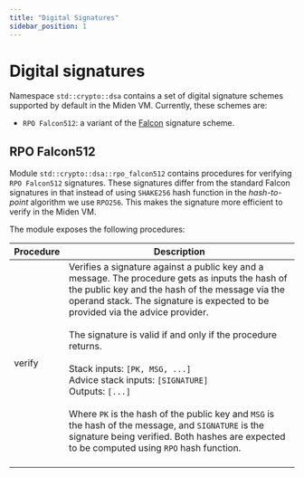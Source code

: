 ```yaml
---
title: "Digital Signatures"
sidebar_position: 1
---
```


# Digital signatures
Namespace `std::crypto::dsa` contains a set of  digital signature schemes supported by default in the Miden VM. Currently, these schemes are:

* `RPO Falcon512`: a variant of the [Falcon](https://falcon-sign.info/) signature scheme.

## RPO Falcon512

Module `std::crypto::dsa::rpo_falcon512` contains procedures for verifying `RPO Falcon512` signatures. These signatures differ from the standard Falcon signatures in that instead of using `SHAKE256` hash function in the *hash-to-point* algorithm we use `RPO256`. This makes the signature more efficient to verify in the Miden VM.

The module exposes the following procedures:

| Procedure   | Description |
| ----------- | ------------- |
| verify      | Verifies a signature against a public key and a message. The procedure gets as inputs the hash of the public key and the hash of the message via the operand stack. The signature is expected to be provided via the advice provider.<br /><br />The signature is valid if and only if the procedure returns.<br /><br />Stack inputs: `[PK, MSG, ...]`<br />Advice stack inputs: `[SIGNATURE]`<br />Outputs: `[...]`<br /><br />Where `PK` is the hash of the public key and `MSG` is the hash of the message, and `SIGNATURE` is the signature being verified. Both hashes are expected to be computed using `RPO` hash function.<br /><br />|
